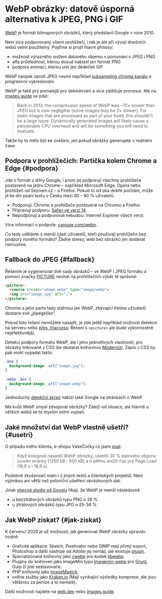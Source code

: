 # WebP obrázky: datově úsporná alternativa k JPEG, PNG i GIF

[WebP](https://developers.google.com/speed/webp/) je formát bitmapových obrázků, který představil Google v roce 2010.

Není sice podporovaný všemi prohlížeči, i tak je ale při vývoji dnešních webů velmi použitelný. Pojďme si projít hlavní přínosy:

- možnost výrazného snížení datového objemu v porovnání s JPEG i PNG
- alfa průhlednost, kterou dosud nabízel jen formát PNG
- podpora animací, kterou umí jen dědeček GIF

WebP naopak oproti JPEG neumí například [subsampling chroma kanálu](https://en.wikipedia.org/wiki/Chroma_subsampling) a progresivní vykreslování.

<!-- AdSnippet -->

WebP je také prý pomalejší pro dekódování a více zatěžuje procesor. Ale na [images.guide](https://images.guide/#how-does-webp-perform) se píše:

> Back in 2013, the compression speed of WebP was ~10× slower than JPEG but is now negligible (some images may be 2× slower). For static images that are processed as part of your build, this shouldn’t be a large issue. Dynamically generated images will likely cause a perceivable CPU overhead and will be something you will need to evaluate.

Takže by to mělo být ke zvážení, jen pokud obrázky generujete v reálném čase.

## Podpora v prohlížečích: Partička kolem Chrome a Edge {#podpora}

Jde o formát z dílny Google, i proto jej podporují všechny prohlížeče postavené na jádru Chrome – například Microsoft Edge, Opera nebo prohlížeč od Seznam.cz – a Firefox. Pokud to od oka dobře počítám, může jít ke dni psaní textu v Česku mezi 80 - 90 % uživatelů.

- Podporují: Chrome a prohlížeče postavené na Chromiu a Firefox. 
- Připravují podporu: [Safari ve verzi 14](https://developer.apple.com/documentation/safari-release-notes/safari-14-beta-release-notes#Media).
- Nepodporují a podporovat nebudou: Internet Explorer všech verzí.

Více informací o podpoře: [caniuse.com/webp](https://caniuse.com/#feat=webp).

Co tedy uděláme s menší částí uživatelů, kteří používají prohlížeče bez podpory nového formátu? Žádné stresy, web bez obrázků jim dodávat nemusíme.

## Fallback do JPEG {#fallback}

Řešením je vygenerovat dvě sady obrázků – ve WebP i JPEG formátu a pomocí značky [PICTURE](picture.md) nechat na prohlížečích výběr té správné:

```html
<picture>
  <source srcset="image.webp" type="image/webp">
  <img src="image.jpg" alt="…">
</picture>
```

Chrome a jeho parta tady stáhnou jen WebP, zbývající třetina uživatelů dostane své „jépégéčko“.

<!-- AdSnippet -->

Pokud toto řešení nemůžete nasadit, je zde ještě například možnost detekce na serveru nebo [přes .htaccess](https://github.com/vincentorback/WebP-images-with-htaccess). Řešení s `<picture>` ale bude výkonnostně nejefektivnější.

Detekci podpory formátu WebP, ale i jeho jednotlivých vlastností, pro obrázky linkované z CSS lze obstarat knihovnou [Modernizr](https://modernizr.com/download). Zápis v CSS by pak mohl vypadat takto:

```css
.box {
  background-image: url("image.jpg");
}

.webp .box {
  background-image: url("image.webp");
}
```

Jednoduchý [detekční skript](https://developers.google.com/speed/webp/faq#in_your_own_javascript) nabízí také Google na stránkách o WebP.

Má kvůli WebP smysl zdvojovat obrázky? Záleží od situace, ale hlavně u větších webů se to myslím velmi vyplatí.

## Jaké množství dat WebP vlastně ušetří? {#usetri}

O případu mého klienta, e-shopu VašeČočky.cz jsem [psal](rychlost-designeri.md#data):

> Když kolegové nasadili WebP obrázky, ušetřili 30 % datového objemu úvodní stránky (1250 kB › 950 kB) a o pětinu snížili čas pro Page Load (19,8 s › 16,8 s).

Podobné zkušenosti mám i z jiných testů a klientských projektů. Není výjimkou ani větší než poloviční ušetření obrázkových dat.

Jinak [obecné studie od Googlu](https://developers.google.com/speed/webp/) říkají, že WebP je menší následovně

- u bezztrátových obrázků typu PNG o 26 %
- u ztrátových obrázků typu JPG o 25-34 %

## Jak WebP získat? {#jak-ziskat}

K červenci 2020 je už možností, jak generovat WebP obrázky opravdu hodně:

- Grafické aplikace: Sketch, Pixelmator nebo GIMP mají přímý export, Photoshop a další nástroje od Adobe jej nemají, ale existuje [plugin](https://github.com/fnordware/AdobeWebM).
- Specializované knihovny jako [cwebp](https://developers.google.com/speed/webp/docs/cwebp) pro kodek [libwebp](https://developers.google.com/speed/webp/docs/using).
- Pluginy do knihoven jako ImageMin typu [imagemin-webp](https://github.com/imagemin/imagemin-webp) pro [Grunt](grunt.md), Gulp či jiné sestavovače.
- PHP knihovny jako [ImageMagick](https://imagemagick.org/script/webp.php). 
- online služby jako [Kraken.io](https://kraken.io/) (Mají vynikající výsledky komprese, ale jsou většinou za peníze a to nemalé).

Další možnosti najdete na [web.dev](https://web.dev/serve-images-webp/) nebo [images.guide](https://images.guide/#how-do-i-convert-to-webp).

<!-- AdSnippet -->
